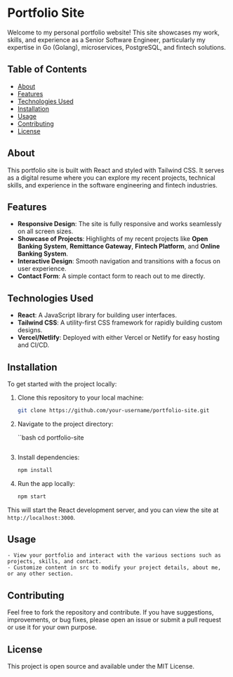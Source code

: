 # Portfolio Site

Welcome to my personal portfolio website! This site showcases my work, skills, and experience as a Senior Software Engineer, particularly my expertise in Go (Golang), microservices, PostgreSQL, and fintech solutions.

## Table of Contents
- [About](#about)
- [Features](#features)
- [Technologies Used](#technologies-used)
- [Installation](#installation)
- [Usage](#usage)
- [Contributing](#contributing)
- [License](#license)

## About
This portfolio site is built with React and styled with Tailwind CSS. It serves as a digital resume where you can explore my recent projects, technical skills, and experience in the software engineering and fintech industries.

## Features
- **Responsive Design**: The site is fully responsive and works seamlessly on all screen sizes.
- **Showcase of Projects**: Highlights of my recent projects like **Open Banking System**, **Remittance Gateway**, **Fintech Platform**, and **Online Banking System**.
- **Interactive Design**: Smooth navigation and transitions with a focus on user experience.
- **Contact Form**: A simple contact form to reach out to me directly.

## Technologies Used
- **React**: A JavaScript library for building user interfaces.
- **Tailwind CSS**: A utility-first CSS framework for rapidly building custom designs.
- **Vercel/Netlify**: Deployed with either Vercel or Netlify for easy hosting and CI/CD.

## Installation

To get started with the project locally:

1. Clone this repository to your local machine:

    ```bash
    git clone https://github.com/your-username/portfolio-site.git
    ```
2. Navigate to the project directory:

    ``bash
    cd portfolio-site
    ```

3. Install dependencies:

    ```bash
    npm install
    ```

4. Run the app locally:
    
    ```bash
    npm start
    ```

This will start the React development server, and you can view the site at `http://localhost:3000`.

## Usage

    - View your portfolio and interact with the various sections such as projects, skills, and contact.
    - Customize content in src to modify your project details, about me, or any other section.

## Contributing

Feel free to fork the repository and contribute. If you have suggestions, improvements, or bug fixes, please open an issue or submit a pull request or use it for your own purpose.

## License

This project is open source and available under the MIT License.